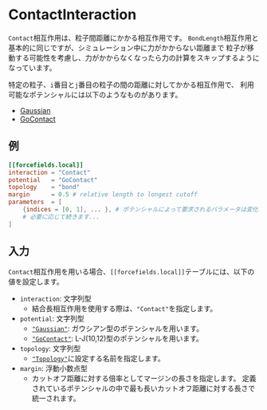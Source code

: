 # ContactInteraction

`Contact`相互作用は、粒子間距離にかかる相互作用です。
`BondLength`相互作用と基本的に同じですが、シミュレーション中に力がかからない距離まで
粒子が移動する可能性を考慮し、力がかからなくなったら力の計算をスキップするようになっています。

特定の粒子、`i`番目と`j`番目の粒子の間の距離に対してかかる相互作用で、
利用可能なポテンシャルには以下のようなものがあります。

- [Gaussian](GaussianPotential.md)
- [GoContact](GoContactPotential.md)

## 例

```toml
[[forcefields.local]]
interaction = "Contact"
potential   = "GoContact"
topology    = "bond"
margin      = 0.5 # relative length to longest cutoff
parameters  = [
    {indices = [0, 1], ... }, # ポテンシャルによって要求されるパラメータは変化します。
    # 必要に応じて続きます...
]
```

## 入力

`Contact`相互作用を用いる場合、`[[forcefields.local]]`テーブルには、以下の値を設定します。

- `interaction`: 文字列型
  - 結合長相互作用を使用する際は、`"Contact"`を指定します。
- `potential`: 文字列型
  - [`"Gaussian"`](GaussianPotential.md): ガウシアン型のポテンシャルを用います。
  - [`"GoContact"`](GoContactPotential.md): L-J(10,12)型のポテンシャルを用います。
- `topology`: 文字列型
  - [`"Topology"`](Topology.md)に設定する名前を指定します。
- `margin`: 浮動小数点型
  - カットオフ距離に対する倍率としてマージンの長さを指定します。
    定義されているポテンシャルの中で最も長いカットオフ距離に対する長さで統一されます。
